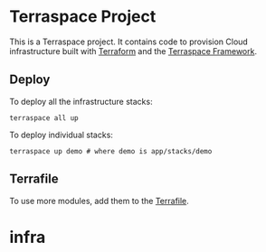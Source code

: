 # Terraspace Project

This is a Terraspace project. It contains code to provision Cloud infrastructure built with [Terraform](https://www.terraform.io/) and the [Terraspace Framework](https://terraspace.cloud/).

## Deploy

To deploy all the infrastructure stacks:

    terraspace all up

To deploy individual stacks:

    terraspace up demo # where demo is app/stacks/demo

## Terrafile

To use more modules, add them to the [Terrafile](https://terraspace.cloud/docs/terrafile/).
# infra
